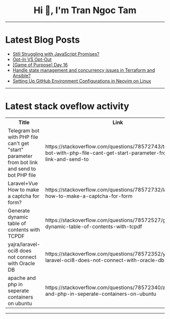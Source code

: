<h1 align="center">Hi 👋, I'm Tran Ngoc Tam</h1>

---

# Latest Blog Posts 
<!-- BLOG-POST-LIST:START -->
- [Still Struggling with JavaScript Promises?](https://dev.to/godinhojoao/still-struggling-with-javascript-promises-kdh)
- [Opt-In VS Opt-Out](https://dev.to/cxdezign/opt-in-vs-opt-out-2c48)
- [[Game of Purpose] Day 16](https://dev.to/humberd/game-of-purpose-day-16-1pm3)
- [Handle state management and concurrency issues in Terraform and Ansible?](https://dev.to/vaibhavhariaramani/handle-state-management-and-concurrency-issues-in-terraform-and-ansible-2dp8)
- [Setting Up GitHub Environment Configurations in Neovim on Linux](https://dev.to/gokayburuc/setting-up-github-environment-configurations-in-neovim-on-linux-5499)
<!-- BLOG-POST-LIST:END -->

---

# Latest stack oveflow activity
<table>
  <tr><th>Title</th><th>Link</th></tr>
  <!-- STACKOVERFLOW:START --><tr><td>Telegram bot with PHP file can&#39;t get &quot;start&quot; parameter from bot link and send to bot PHP file</td><td>https://stackoverflow.com/questions/78572743/telegram-bot-with-php-file-cant-get-start-parameter-from-bot-link-and-send-to</td></tr><tr><td>Laravel+Vue How to make a captcha for form?</td><td>https://stackoverflow.com/questions/78572732/laravelvue-how-to-make-a-captcha-for-form</td></tr><tr><td>Generate dynamic table of contents with TCPDF</td><td>https://stackoverflow.com/questions/78572527/generate-dynamic-table-of-contents-with-tcpdf</td></tr><tr><td>yajra/laravel-oci8 does not connect with Oracle DB</td><td>https://stackoverflow.com/questions/78572352/yajra-laravel-oci8-does-not-connect-with-oracle-db</td></tr><tr><td>apache and php in seperate containers on ubuntu</td><td>https://stackoverflow.com/questions/78572340/apache-and-php-in-seperate-containers-on-ubuntu</td></tr><!-- STACKOVERFLOW:END -->
</table>

---


